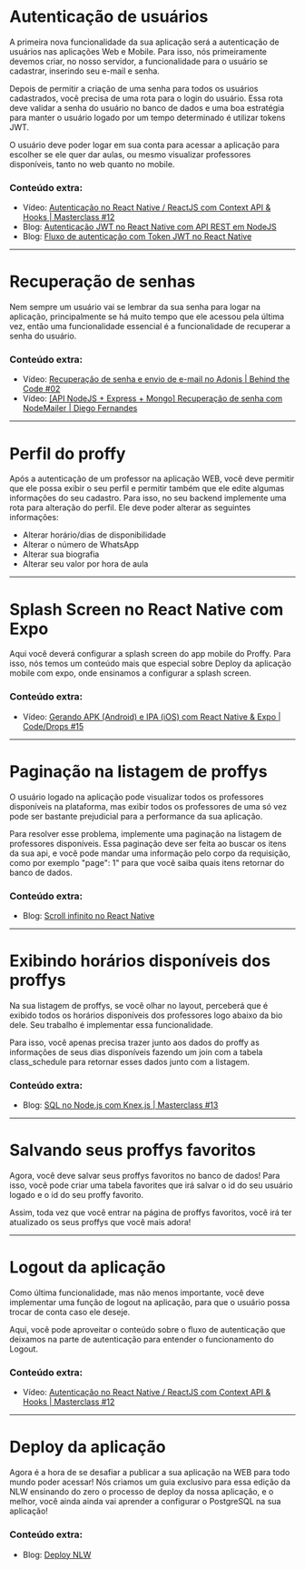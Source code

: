 # Autenticação de usuários

A primeira nova funcionalidade da sua aplicação será a autenticação de usuários nas aplicações Web e Mobile. Para isso, nós primeiramente devemos criar, no nosso servidor, a funcionalidade para o usuário se cadastrar, inserindo seu e-mail e senha.

Depois de permitir a criação de uma senha para todos os usuários cadastrados, você precisa de uma rota para o login do usuário. Essa rota deve validar a senha do usuário no banco de dados e uma boa estratégia para manter o usuário logado por um tempo determinado é utilizar tokens JWT.

O usuário deve poder logar em sua conta para acessar a aplicação para escolher se ele quer dar aulas, ou mesmo visualizar professores disponíveis, tanto no web quanto no mobile.

### Conteúdo extra:
- Vídeo: [Autenticação no React Native / ReactJS com Context API & Hooks | Masterclass #12](https://www.youtube.com/watch?v=KISMYYXSIX8)
- Blog: [Autenticação JWT no React Native com API REST em NodeJS](https://blog.rocketseat.com.br/autenticacao-react-native-nodejs/)
- Blog: [Fluxo de autenticação com Token JWT no React Native](https://blog.rocketseat.com.br/fluxo-de-autenticacao-com-react-native/)

---

# Recuperação de senhas

Nem sempre um usuário vai se lembrar da sua senha para logar na aplicação, principalmente se há muito tempo que ele acessou pela última vez, então uma funcionalidade essencial é a funcionalidade de recuperar a senha do usuário.

### Conteúdo extra:
- Vídeo: [Recuperação de senha e envio de e-mail no Adonis | Behind the Code #02](https://www.youtube.com/watch?v=R7WTFLM1lto)
- Vídeo: [[API NodeJS + Express + Mongo] Recuperação de senha com NodeMailer | Diego Fernandes](https://www.youtube.com/watch?v=Zwdv9RllPqU)

---

# Perfil do proffy

Após a autenticação de um professor na aplicação WEB, você deve permitir que ele possa exibir o seu perfil e permitir também que ele edite algumas informações do seu cadastro. 
Para isso, no seu backend implemente uma rota para alteração do perfil. Ele deve poder alterar as seguintes informações:

- Alterar horário/dias de disponibilidade
- Alterar o número de WhatsApp
- Alterar sua biografia
- Alterar seu valor por hora de aula
---

# Splash Screen no React Native com Expo

Aqui você deverá configurar a splash screen do app mobile do Proffy. Para isso, nós temos um conteúdo mais que especial sobre Deploy da aplicação mobile com expo, onde ensinamos a configurar a splash screen.

### Conteúdo extra:
- Vídeo: [Gerando APK (Android) e IPA (iOS) com React Native & Expo | Code/Drops #15](https://www.youtube.com/watch?v=wYMvzbfBdYI)

---

# Paginação na listagem de proffys

O usuário logado na aplicação pode visualizar todos os professores disponíveis na plataforma, mas exibir todos os professores de uma só vez pode ser bastante prejudicial para a performance da sua aplicação.

Para resolver esse problema, implemente uma paginação na listagem de professores disponíveis. Essa paginação deve ser feita ao buscar os itens da sua api, e você pode mandar uma informação pelo corpo da requisição, como por exemplo "page": 1" para que você saiba quais itens retornar do banco de dados.

### Conteúdo extra:
- Blog: [Scroll infinito no React Native](https://blog.rocketseat.com.br/scroll-infinito-no-react-native/)

---

# Exibindo horários disponíveis dos proffys

Na sua listagem de proffys, se você olhar no layout, perceberá que é exibido todos os horários disponíveis dos professores logo abaixo da bio dele. Seu trabalho é implementar essa funcionalidade.

Para isso, você apenas precisa trazer junto aos dados do proffy as informações de seus dias disponíveis fazendo um join com a tabela class_schedule para retornar esses dados junto com a listagem.


### Conteúdo extra:
- Blog: [SQL no Node.js com Knex.js | Masterclass #13](https://www.youtube.com/watch?v=U7GjS3FuSkA)

---

# Salvando seus proffys favoritos

Agora, você deve salvar seus proffys favoritos no banco de dados! Para isso, você pode criar uma tabela favorites que irá salvar o id do seu usuário logado e o id do seu proffy favorito.

Assim, toda vez que você entrar na página de proffys favoritos, você irá ter atualizado os seus proffys que você mais adora!

---

# Logout da aplicação

Como última funcionalidade, mas não menos importante, você deve implementar uma função de logout na aplicação, para que o usuário possa trocar de conta caso ele deseje.

Aqui, você pode aproveitar o conteúdo sobre o fluxo de autenticação que deixamos na parte de autenticação para entender o funcionamento do Logout.

### Conteúdo extra:
- Vídeo: [Autenticação no React Native / ReactJS com Context API & Hooks | Masterclass #12](https://www.youtube.com/watch?v=KISMYYXSIX8)

---

# Deploy da aplicação

Agora é a hora de se desafiar a publicar a sua aplicação na WEB para todo mundo poder acessar! Nós criamos um guia exclusivo para essa edição da NLW ensinando do zero o processo de deploy da nossa aplicação, e o melhor, você ainda ainda vai aprender a configurar o PostgreSQL na sua aplicação!

### Conteúdo extra:
- Blog: [Deploy NLW](https://www.notion.so/Deploy-NLW-56f2a980c20e41d6b1dd22a4d1348e6e)